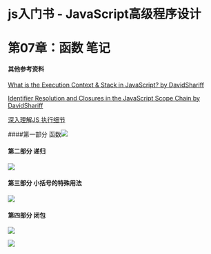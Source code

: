 # js入门书 - JavaScript高级程序设计

# 第07章：函数 笔记

#### 其他参考资料

[What is the Execution Context & Stack in JavaScript? by DavidShariff](http://davidshariff.com/blog/what-is-the-execution-context-in-javascript/#first-article)

[Identifier Resolution and Closures in the JavaScript Scope Chain  by DavidShariff](http://davidshariff.com/blog/javascript-scope-chain-and-closures/#first-article)

[深入理解JS 执行细节](http://www.cnblogs.com/onepixel/p/5090799.html)

 ####第一部分 函数![](notes/fu1.jpg)

#### 第二部分 递归

![](notes/dg1.jpg)

#### 第三部分 小括号的特殊用法

![](notes/kh1.jpg)

#### 第四部分 闭包

![](notes/bb1.jpg)

![](notes/bb2.jpg)